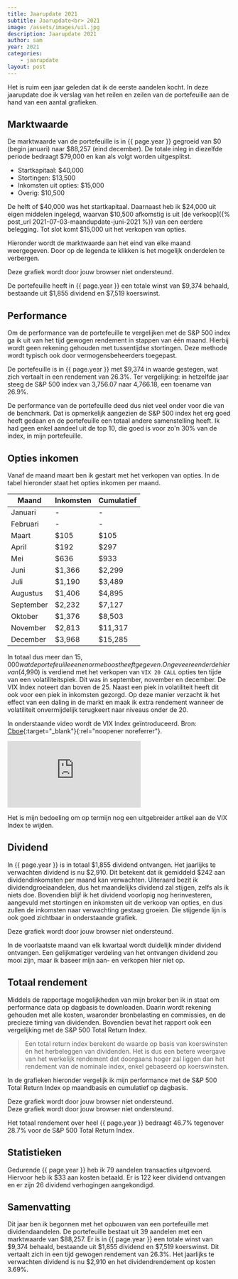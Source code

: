 ```yaml
---
title: Jaarupdate 2021
subtitle: Jaarupdate<br> 2021
image: /assets/images/uil.jpg
description: Jaarupdate 2021
author: sam
year: 2021
categories:
    - jaarupdate
layout: post
---
```


Het is ruim een jaar geleden dat ik de eerste aandelen kocht. In deze jaarupdate doe ik verslag van het reilen en zeilen van de portefeuille aan de hand van een aantal grafieken.

## Marktwaarde

De marktwaarde van de portefeuille is in {{ page.year }} gegroeid van $0 (begin januari) naar $88,257 (eind december). De totale inleg in diezelfde periode bedraagt $79,000 en kan als volgt worden uitgesplitst.

<ul class="blog-list">
  <li>Startkapitaal: $40,000</li>
  <li>Stortingen: $13,500</li>
  <li>Inkomsten uit opties: $15,000</li>
  <li>Overig: $10,500</li>
</ul>

De helft of $40,000 was het startkapitaal. Daarnaast heb ik $24,000 uit eigen middelen ingelegd, waarvan $10,500 afkomstig is uit [de verkoop]({% post_url 2021-07-03-maandupdate-juni-2021 %}) van een eerdere belegging. Tot slot komt $15,000 uit het verkopen van opties.

Hieronder wordt de marktwaarde aan het eind van elke maand weergegeven. Door op de legenda te klikken is het mogelijk onderdelen te verbergen.

<div class="chart-wrapper">
    <canvas id="marketValue" width="400" height="200" align="left">Deze grafiek wordt door jouw browser niet ondersteund.</canvas>
</div>

De portefeuille heeft in {{ page.year }} een totale winst van $9,374 behaald, bestaande uit $1,855 dividend en $7,519 koerswinst.

## Performance

Om de performance van de portefeuille te vergelijken met de S&P 500 index ga ik uit van het tijd gewogen rendement in stappen van één maand. Hierbij wordt geen rekening gehouden met tussentijdse stortingen. Deze methode wordt typisch ook door vermogensbeheerders toegepast.

De portefeuille is in {{ page.year }} met $9,374 in waarde gestegen, wat zich vertaalt in een rendement van 26.3%. Ter vergelijking: in hetzelfde jaar steeg de S&P 500 index van 3,756.07 naar 4,766.18, een toename van 26.9%.

De performance van de portefeuille deed dus niet veel onder voor die van de benchmark. Dat is opmerkelijk aangezien de S&P 500 index het erg goed heeft gedaan en de portefeuille een totaal andere samenstelling heeft. Ik had geen enkel aandeel uit de top 10, die goed is voor zo'n 30% van de index, in mijn portefeuille.

## Opties inkomen

Vanaf de maand maart ben ik gestart met het verkopen van opties. In de tabel hieronder staat het opties inkomen per maand.

| Maand     | Inkomsten | Cumulatief |
|-----------| ----------| -----------|
| Januari   | -         | -          |
| Februari  | -         | -          |
| Maart     | $105      | $105       |
| April     | $192      | $297       |
| Mei       | $636      | $933       |
| Juni      | $1,366    | $2,299     |
| Juli      | $1,190    | $3,489     |
| Augustus  | $1,406    | $4,895     |
| September | $2,232    | $7,127     |
| Oktober   | $1,376    | $8,503     |
| November  | $2,813    | $11,317    |
| December  | $3,968    | $15,285    |

In totaal dus meer dan $15,000 wat de portefeuille een enorme boost heeft gegeven. Ongeveer een derde hiervan ($4,990) is verdiend met het verkopen van `VIX 20 CALL` opties ten tijde van een volatiliteitspiek. Dit was in september, november en december. De VIX Index noteert dan boven de 25. Naast een piek in volatiliteit heeft dit ook voor een piek in inkomsten gezorgd. Op deze manier verzacht ik het effect van een daling in de markt en maak ik extra rendement wanneer de volatiliteit onvermijdelijk terugkeert naar niveaus onder de 20.

In onderstaande video wordt de VIX Index geïntroduceerd. Bron: [Cboe](https://www.cboe.com/tradable_products/vix/){:target="_blank"}{:rel="noopener noreferrer"}.

<div class="chart-wrapper">
	<div class="iframe-wrapper">
		<iframe allowFullscreen frameborder="0" scrolling="no" src="https://fast.wistia.net/embed/iframe/b1ljo37bmy"></iframe>
	</div>
</div>

Het is mijn bedoeling om op termijn nog een uitgebreider artikel aan de VIX Index te wijden.

## Dividend

In {{ page.year }} is in totaal $1,855 dividend ontvangen. Het jaarlijks te verwachten dividend is nu $2,910. Dit betekent dat ik gemiddeld $242 aan dividendinkomsten per maand kan verwachten. Uiteraard bezit ik dividendgroeiaandelen, dus het maandelijks dividend zal stijgen, zelfs als ik niets doe. Bovendien blijf ik het dividend voorlopig nog herinvesteren, aangevuld met stortingen en inkomsten uit de verkoop van opties, en dus zullen de inkomsten naar verwachting gestaag groeien. Die stijgende lijn is ook goed zichtbaar in onderstaande grafiek.

<div class="chart-wrapper">
    <canvas id="dividendIncome" width="400" height="200" align="left">Deze grafiek wordt door jouw browser niet ondersteund.</canvas>
</div>

In de voorlaatste maand van elk kwartaal wordt duidelijk minder dividend ontvangen. Een gelijkmatiger verdeling van het ontvangen dividend zou mooi zijn, maar ik baseer mijn aan- en verkopen hier niet op.

## Totaal rendement

Middels de rapportage mogelijkheden van mijn broker ben ik in staat om performance data op dagbasis te downloaden. Daarin wordt rekening gehouden met alle kosten, waaronder bronbelasting en commissies, en de precieze timing van dividenden. Bovendien bevat het rapport ook een vergelijking met de S&P 500 Total Return Index.

> Een total return index berekent de waarde op basis van koerswinsten én het herbeleggen van dividenden. Het is dus een betere weergave van het werkelijk rendement dat doorgaans hoger zal liggen dan het rendement van de nominale index, enkel gebaseerd op koerswinsten.

In de grafieken hieronder vergelijk ik mijn performance met de S&P 500 Total Return Index op maandbasis en cumulatief op dagbasis.

<div class="flex-container">
	<div class="canvas-wrapper">
		<canvas id="monthlyPerformance" width="400" height="200">Deze grafiek wordt door jouw browser niet ondersteund.</canvas>
	</div>
	<div class="canvas-wrapper">
		<canvas id="dailyPerformance" width="400" height="200">Deze grafiek wordt door jouw browser niet ondersteund.</canvas>
	</div>
</div>

Het totaal rendement over heel {{ page.year }} bedraagt 46.7% tegenover 28.7% voor de S&P 500 Total Return Index.

## Statistieken

Gedurende {{ page.year }} heb ik 79 aandelen transacties uitgevoerd. Hiervoor heb ik $33 aan kosten betaald. Er is 122 keer dividend ontvangen en er zijn 26 dividend verhogingen aangekondigd.

## Samenvatting

Dit jaar ben ik begonnen met het opbouwen van een portefeuille met dividendaandelen. De portefeuille bestaat uit 39 aandelen met een marktwaarde van $88,257. Er is in {{ page.year }} een totale winst van $9,374 behaald, bestaande uit $1,855 dividend en $7,519 koerswinst. Dit vertaalt zich in een tijd gewogen rendement van 26.3%. Het jaarlijks te verwachten dividend is nu $2,910 en het dividendrendement op kosten 3.69%.

<script src="{{site.baseurl}}/assets/js/helper/common.js"></script>
<script src="{{site.baseurl}}/assets/js/charts/2022-02-09-script.js"></script>
<script src="{{site.baseurl}}/assets/js/helper/jaarupdate.js"></script>